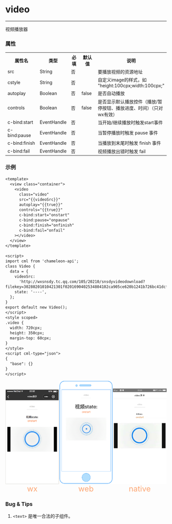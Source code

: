 # video

---

视频播放器

### 属性

<table>
  <tr>
    <th width="200px">属性名</th>
    <th>类型</th>
    <th width="60px">必填</th>
    <th width="80px">默认值</th>
    <th>说明</th>
  </tr>
  <tr>
    <td>src</td>
    <td>String</td>
    <td>否</td>
    <td></td>
    <td>要播放视频的资源地址</td>
  </tr>
    <tr>
    <td>cstyle</td>
    <td>String</td>
    <td>否</td>
    <td></td>
    <td>自定义image的样式，如 "height:100cpx;width:100cpx;"</td>
  </tr>
  <tr>
    <td>autoplay</td>
    <td>Boolean</td>
    <td>否</td>
    <td>false</td>
    <td>是否自动播放</td>
  </tr>
  <tr>
    <td>controls</td>
    <td>Boolean</td>
    <td>否</td>
    <td>false</td>
    <td>是否显示默认播放控件（播放/暂停按钮、播放进度、时间）（只对wx有效）</td>
  </tr>
  <tr>
    <td>c-bind:start</td>
    <td>EventHandle</td>
    <td>否</td>
    <td></td>
    <td>当开始/继续播放时触发start事件
    </td>
  </tr>
  <tr>
    <td>c-bind:pause</td>
    <td>EventHandle</td>
    <td>否</td>
    <td></td>
    <td>当暂停播放时触发 pause 事件
    </td>
  </tr>
  <tr>
    <td>c-bind:finish</td>
    <td>EventHandle</td>
    <td>否</td>
    <td></td>
    <td>当播放到末尾时触发 finish 事件
    </td>
  </tr>
  <tr>
    <td>c-bind:fail</td>
    <td>EventHandle</td>
    <td>否</td>
    <td></td>
    <td>视频播放出错时触发 fail
    </td>
  </tr>
</table>

### 示例

```vue
<template>
  <view class="container">
    <video
      class="video"
      src="{{videoSrc}}"
      autoplay="{{true}}"
      controls="{{true}}"
      c-bind:start="onstart"
      c-bind:pause="onpause"
      c-bind:finish="onfinish"
      c-bind:fail="onfail"
    ></video>
  </view>
</template>

<script>
import cml from 'chameleon-api';
class Video {
  data = {
    videoSrc:
      'http://wxsnsdy.tc.qq.com/105/20210/snsdyvideodownload?filekey=30280201010421301f0201690402534804102ca905ce620b1241b726bc41dcff44e00204012882540400&bizid=1023&hy=SH&fileparam=302c020101042530230204136ffd93020457e3c4ff02024ef202031e8d7f02030f42400204045a320a0201000400',
    state: '----',
  };
}
export default new Video();
</script>
<style scoped>
.video {
  width: 720cpx;
  height: 350cpx;
  margin-top: 60cpx;
}
</style>
<script cml-type="json">
{
  "base": {}
}
</script>
```

<div style="display: flex;flex-direction: row;justify-content: space-around; align-items: flex-end;">
  <div style="display: flex;flex-direction: column;align-items: center;">
    <img src="../images/video.png" width="200px" />
    <text style="color: #fda775;font-size: 24px;">wx</text>
  </div>
  <div style="display: flex;flex-direction: column;align-items: center;">
    <img src="../images/video_web.png" width="200px" />
    <text style="color: #fda775;font-size: 24px;">web</text>
  </div>
  <div style="display: flex;flex-direction: column;align-items: center;">
    <img src="../images/video_weex.jpeg" width="200px" />
    <text style="color: #fda775;font-size: 24px;">native</text>
  </div>
</div>

### Bug & Tips

1. `<text>` 是唯一合法的子组件。
